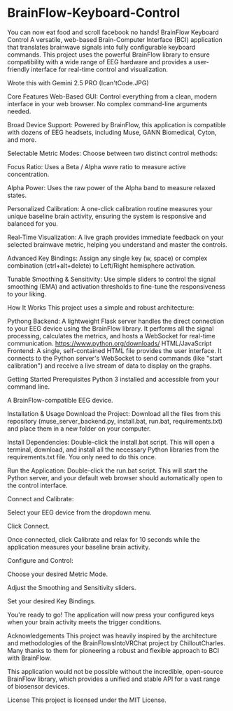 # BrainFlow-Keyboard-Control
You can now eat food and scroll facebook no hands!
BrainFlow Keyboard Control
A versatile, web-based Brain-Computer Interface (BCI) application that translates brainwave signals into fully configurable keyboard commands. This project uses the powerful BrainFlow library to ensure compatibility with a wide range of EEG hardware and provides a user-friendly interface for real-time control and visualization.

Wrote this with Gemini 2.5 PRO (Ican'tCode.JPG)
 
Core Features
Web-Based GUI: Control everything from a clean, modern interface in your web browser. No complex command-line arguments needed.

Broad Device Support: Powered by BrainFlow, this application is compatible with dozens of EEG headsets, including Muse, GANN Biomedical, Cyton, and more.

Selectable Metric Modes: Choose between two distinct control methods:

Focus Ratio: Uses a Beta / Alpha wave ratio to measure active concentration.

Alpha Power: Uses the raw power of the Alpha band to measure relaxed states.

Personalized Calibration: A one-click calibration routine measures your unique baseline brain activity, ensuring the system is responsive and balanced for you.

Real-Time Visualization: A live graph provides immediate feedback on your selected brainwave metric, helping you understand and master the controls.

Advanced Key Bindings: Assign any single key (w, space) or complex combination (ctrl+alt+delete) to Left/Right hemisphere activation.

Tunable Smoothing & Sensitivity: Use simple sliders to control the signal smoothing (EMA) and activation thresholds to fine-tune the responsiveness to your liking.

How It Works
This project uses a simple and robust architecture:

Pythong Backend: A lightweight Flask server handles the direct connection to your EEG device using the BrainFlow library. It performs all the signal processing, calculates the metrics, and hosts a WebSocket for real-time communication.
https://www.python.org/downloads/
HTML/JavaScript Frontend: A single, self-contained HTML file provides the user interface. It connects to the Python server's WebSocket to send commands (like "start calibration") and receive a live stream of data to display on the graphs.

Getting Started
Prerequisites
Python 3 installed and accessible from your command line.

A BrainFlow-compatible EEG device.

Installation & Usage
Download the Project: Download all the files from this repository (muse_server_backend.py, install.bat, run.bat, requirements.txt) and place them in a new folder on your computer.

Install Dependencies: Double-click the install.bat script. This will open a terminal, download, and install all the necessary Python libraries from the requirements.txt file. You only need to do this once.

Run the Application: Double-click the run.bat script. This will start the Python server, and your default web browser should automatically open to the control interface.

Connect and Calibrate:

Select your EEG device from the dropdown menu.

Click Connect.

Once connected, click Calibrate and relax for 10 seconds while the application measures your baseline brain activity.

Configure and Control:

Choose your desired Metric Mode.

Adjust the Smoothing and Sensitivity sliders.

Set your desired Key Bindings.

You're ready to go! The application will now press your configured keys when your brain activity meets the trigger conditions.

Acknowledgements
This project was heavily inspired by the architecture and methodologies of the BrainFlowsIntoVRChat project by ChilloutCharles. Many thanks to them for pioneering a robust and flexible approach to BCI with BrainFlow.

This application would not be possible without the incredible, open-source BrainFlow library, which provides a unified and stable API for a vast range of biosensor devices.

License
This project is licensed under the MIT License.
